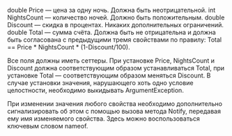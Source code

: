double Price — цена за одну ночь. Должна быть неотрицательной.
int NightsCount — количество ночей. Должно быть положительным.
double Discount — скидка в процентах. Никаких дополнительных ограничений.
double Total — сумма счёта. Должна быть не отрицательна и должна быть согласована
с предыдущими тремя свойствами по правилу: Total == Price * NightsCount * (1-Discount/100).

Все поля должны иметь сеттеры. При установке Price, NightsCount и Discount должна соответствующим образом устанавливаться Total,
при установке Total — соответствующим образом меняться Discount.
В случае установки значения, нарушающего хоть одно условие целостности, необходимо выкидывать ArgumentException.

При изменении значения любого свойства необходимо дополнительно сигнализировать об этом с помощью вызова метода Notify,
передавая ему имя изменяемого свойства. Здесь можно воспользоваться ключевым словом nameof.